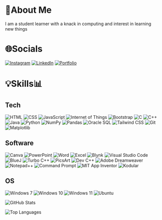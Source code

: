 # 🌟About Me
I am a student learner with a knack in computing and interest in learning new things

# 🌐Socials

[![Instagram](https://img.shields.io/badge/-Instagram-%23E4405F?style=for-the-badge&logo=instagram&logoColor=white)](https://www.instagram.com/bristidev.burman2004)
[![LinkedIn](https://img.shields.io/badge/-LinkedIn-%230077B5?style=for-the-badge&logo=linkedin&logoColor=white)](https://www.linkedin.com/in/bristidev-burman1903)
[![Portfolio](https://img.shields.io/badge/Portfolio-Visit_My_Site-FF5722?style=for-the-badge&logo=google-chrome&logoColor=white)](https://myportfoliowebsite-d6t7g3ra7-bristidev-burmans-projects.vercel.app/)



# 💡Skills📊
## Tech

![HTML](https://img.shields.io/badge/-HTML5-E34F26?style=for-the-badge&logo=html5&logoColor=white)
![CSS](https://img.shields.io/badge/-CSS3-1572B6?style=for-the-badge&logo=css3&logoColor=white)
![JavaScript](https://img.shields.io/badge/-JavaScript-F7DF1E?style=for-the-badge&logo=javascript&logoColor=black)
![Internet of Things](https://img.shields.io/badge/-Internet_of_Things-0087B4?style=for-the-badge&logo=internetofthings&logoColor=white)
![Bootstrap](https://img.shields.io/badge/-Bootstrap-563D7C?style=for-the-badge&logo=bootstrap&logoColor=white)
![C](https://img.shields.io/badge/-C-00599C?style=for-the-badge&logo=c&logoColor=white)
![C++](https://img.shields.io/badge/-C++-00599C?style=for-the-badge&logo=c%2B%2B&logoColor=white)
![Java](https://img.shields.io/badge/-Java-007396?style=for-the-badge&logo=java&logoColor=white)
![Python](https://img.shields.io/badge/-Python-3776AB?style=for-the-badge&logo=python&logoColor=white)
![NumPy](https://img.shields.io/badge/-NumPy-013243?style=for-the-badge&logo=numpy&logoColor=white)
![Pandas](https://img.shields.io/badge/-Pandas-150458?style=for-the-badge&logo=pandas&logoColor=white)
![Oracle SQL](https://img.shields.io/badge/-Oracle_SQL-F80000?style=for-the-badge&logo=oracle&logoColor=white)
![Tailwind CSS](https://img.shields.io/badge/-Tailwind_CSS-38B2AC?style=for-the-badge&logo=tailwind-css&logoColor=white)
![Git](https://img.shields.io/badge/-Git-F05032?style=for-the-badge&logo=git&logoColor=white)
![Matplotlib](https://img.shields.io/badge/-Matplotlib-3776AB?style=for-the-badge&logo=python&logoColor=white)

## Software

![Canva](https://img.shields.io/badge/-Canva-00C4CC?style=for-the-badge&logo=canva&logoColor=white)
![PowerPoint](https://img.shields.io/badge/-PowerPoint-B7472A?style=for-the-badge&logo=microsoft-powerpoint&logoColor=white)
![Word](https://img.shields.io/badge/-Word-2B579A?style=for-the-badge&logo=microsoft-word&logoColor=white)
![Excel](https://img.shields.io/badge/-Excel-217346?style=for-the-badge&logo=microsoft-excel&logoColor=white)
![Blynk](https://img.shields.io/badge/-Blynk-00C6FF?style=for-the-badge&logo=blynk&logoColor=white)
![Visual Studio Code](https://img.shields.io/badge/-Visual_Studio_Code-007ACC?style=for-the-badge&logo=visual-studio-code&logoColor=white)
![BlueJ](https://img.shields.io/badge/-BlueJ-0078D7?style=for-the-badge&logo=java&logoColor=white)
![Turbo C++](https://img.shields.io/badge/-Turbo_C++-F34B7D?style=for-the-badge&logo=c%2B%2B&logoColor=white)
![PicsArt](https://img.shields.io/badge/-PicsArt-FFA700?style=for-the-badge&logo=picsart&logoColor=white)
![Dev C++](https://img.shields.io/badge/-Dev_C++-4B0082?style=for-the-badge&logo=c%2B%2B&logoColor=white)
![Adobe Dreamweaver](https://img.shields.io/badge/-Adobe_Dreamweaver-FF61F6?style=for-the-badge&logo=adobe&logoColor=white)
![Notepad++](https://img.shields.io/badge/-Notepad++-90E59A?style=for-the-badge&logo=notepad%2B%2B&logoColor=black)
![Command Prompt](https://img.shields.io/badge/-Command_Prompt-4D4D4D?style=for-the-badge&logo=windows-terminal&logoColor=white)
![MIT App Inventor](https://img.shields.io/badge/-MIT_App_Inventor-FFAB00?style=for-the-badge&logo=mit-app-inventor&logoColor=white)
![Kodular](https://img.shields.io/badge/-Kodular-4A90E2?style=for-the-badge&logo=kodular&logoColor=white)

## OS
![Windows 7](https://img.shields.io/badge/-Windows_7-0078D6?style=for-the-badge&logo=windows&logoColor=white)
![Windows 10](https://img.shields.io/badge/-Windows_10-0078D6?style=for-the-badge&logo=windows&logoColor=white)
![Windows 11](https://img.shields.io/badge/-Windows_11-0078D6?style=for-the-badge&logo=windows&logoColor=white)
![Ubuntu](https://img.shields.io/badge/-Ubuntu-E95420?style=for-the-badge&logo=ubuntu&logoColor=white)



![GitHub Stats](https://github-readme-stats.vercel.app/api?username=Dev1903&show_icons=true&theme=dracula)

![Top Languages](https://github-readme-stats.vercel.app/api/top-langs/?username=Dev1903&layout=compact&theme=midnight-purple)

